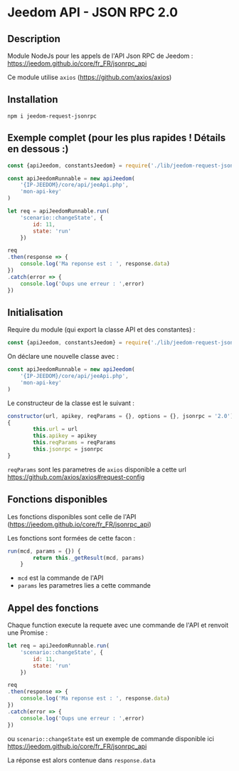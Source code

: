# Jeedom API - JSON RPC 2.0

## Description

Module NodeJs pour les appels de l'API Json RPC de Jeedom : https://jeedom.github.io/core/fr_FR/jsonrpc_api

Ce module utilise `axios` (https://github.com/axios/axios)

## Installation

`npm i jeedom-request-jsonrpc`

## Exemple complet (pour les plus rapides ! Détails en dessous :)

```javascript
const {apiJeedom, constantsJeedom} = require('./lib/jeedom-request-jsonrpc')

const apiJeedomRunnable = new apiJeedom(
    '{IP-JEEDOM}/core/api/jeeApi.php',
    'mon-api-key'
)

let req = apiJeedomRunnable.run(
    'scenario::changeState', {
        id: 11,
        state: 'run'
    })

req
.then(response => {
    console.log('Ma reponse est : ', response.data)
})
.catch(error => {
    console.log('Oups une erreur : ',error)
})

```

## Initialisation

Require du module (qui export la classe API et des constantes) : 

```javascript
const {apiJeedom, constantsJeedom} = require('./lib/jeedom-request-jsonrpc')
```

On déclare une nouvelle classe avec :

```javascript
const apiJeedomRunnable = new apiJeedom(
    '{IP-JEEDOM}/core/api/jeeApi.php',
    'mon-api-key'
)
```

Le constructeur de la classe est le suivant : 

```javascript
constructor(url, apikey, reqParams = {}, options = {}, jsonrpc = '2.0')
{
        this.url = url
        this.apikey = apikey
        this.reqParams = reqParams
        this.jsonrpc = jsonrpc
}
```

`reqParams` sont les parametres de `axios` disponible a cette url https://github.com/axios/axios#request-config


## Fonctions disponibles

Les fonctions disponibles sont celle de l'API (https://jeedom.github.io/core/fr_FR/jsonrpc_api)

Les fonctions sont formées de cette facon : 

```javascript
run(mcd, params = {}) {
        return this._getResult(mcd, params)
    }
```

- `mcd` est la commande de l'API
- `params` les parametres lies a cette commande

## Appel des fonctions

Chaque function execute la requete avec une commande de l'API et renvoit une Promise :

```javascript
let req = apiJeedomRunnable.run(
    'scenario::changeState', {
        id: 11,
        state: 'run'
    })

req
.then(response => {
    console.log('Ma reponse est : ', response.data)
})
.catch(error => {
    console.log('Oups une erreur : ',error)
})
```

ou `scenario::changeState` est un exemple de commande disponible ici https://jeedom.github.io/core/fr_FR/jsonrpc_api

La réponse est alors contenue dans `response.data`




